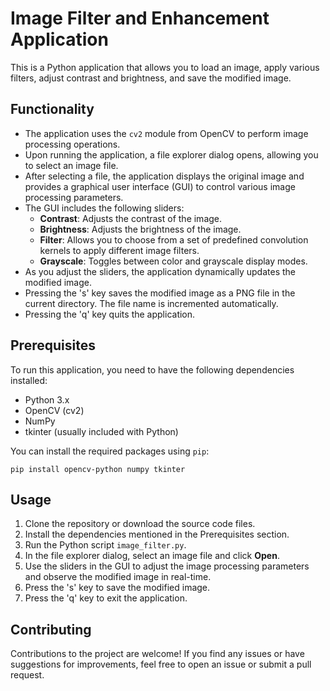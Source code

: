 # Image Filter and Enhancement Application

This is a Python application that allows you to load an image, apply various filters, adjust contrast and brightness, and save the modified image.

## Functionality

- The application uses the `cv2` module from OpenCV to perform image processing operations.
- Upon running the application, a file explorer dialog opens, allowing you to select an image file.
- After selecting a file, the application displays the original image and provides a graphical user interface (GUI) to control various image processing parameters.
- The GUI includes the following sliders:
  - **Contrast**: Adjusts the contrast of the image.
  - **Brightness**: Adjusts the brightness of the image.
  - **Filter**: Allows you to choose from a set of predefined convolution kernels to apply different image filters.
  - **Grayscale**: Toggles between color and grayscale display modes.
- As you adjust the sliders, the application dynamically updates the modified image.
- Pressing the 's' key saves the modified image as a PNG file in the current directory. The file name is incremented automatically.
- Pressing the 'q' key quits the application.

## Prerequisites

To run this application, you need to have the following dependencies installed:

- Python 3.x
- OpenCV (cv2)
- NumPy
- tkinter (usually included with Python)

You can install the required packages using `pip`:

```shell
pip install opencv-python numpy tkinter
```

## Usage

1. Clone the repository or download the source code files.
2. Install the dependencies mentioned in the Prerequisites section.
3. Run the Python script `image_filter.py`.
4. In the file explorer dialog, select an image file and click **Open**.
5. Use the sliders in the GUI to adjust the image processing parameters and observe the modified image in real-time.
6. Press the 's' key to save the modified image.
7. Press the 'q' key to exit the application.

## Contributing

Contributions to the project are welcome! If you find any issues or have suggestions for improvements, feel free to open an issue or submit a pull request.